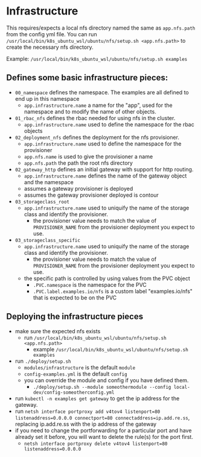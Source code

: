 # Infrastructure

This requires/expects a local nfs directory named the same as `app.nfs.path` from the config yml file.
You can run `/usr/local/bin/k8s_ubuntu_wsl/ubuntu/nfs/setup.sh <app.nfs.path>` to create the necessary nfs directory.

Example: `/usr/local/bin/k8s_ubuntu_wsl/ubuntu/nfs/setup.sh examples`

## Defines some basic infrastructure pieces:
* `00_namespace` defines the namespace. The examples are all defined to end up in this namespace
  * `app.infrastructure.name` a name for the "app", used for the namespace and to modify the name of other objects.
* `01_rbac_nfs` defines the rbac needed for using nfs in the cluster.
  * `app.infrastructure.name` used to define the namespace for the rbac objects
* `02_deployment_nfs` defines the deployment for the nfs provisioner.
  * `app.infrastructure.name` used to define the namespace for the provisioner
  * `app.nfs.name` is used to give the provisioner a name
  * `app.nfs.path` the path the root nfs directory
* `02_gateway_http` defines an initial gateway with support for http routing.
  * `app.infrastructure.name` defines the name of the gateway object and the namespace
  * assumes a gateway provisioner is deployed
  * assumes the gateway provisioner deployed is contour
* `03_storageclass_root`
  * `app.infrastructure.name` used to uniquify the name of the storage class and identify the provisioner.
    * the provisioner value needs to match the value of `PROVISIONER_NAME` from the provisioner deployment you expect to use.
* `03_storageclass_specific`
  * `app.infrastructure.name` used to uniquify the name of the storage class and identify the provisioner.
    * the provisioner value needs to match the value of `PROVISIONER_NAME` from the provisioner deployment you expect to use.
  * the specific path is controlled by using values from the PVC object
    * `.PVC.namespace` is the namespace for the PVC
    * `.PVC.label.examples.io/nfs` is a custom label "examples.io/nfs" that is expected to be on the PVC
  
## Deploying the infrastructure pieces
* make sure the expected nfs exists
  * run `/usr/local/bin/k8s_ubuntu_wsl/ubuntu/nfs/setup.sh <app.nfs.path>`
    * example `/usr/local/bin/k8s_ubuntu_wsl/ubuntu/nfs/setup.sh examples`
* run `./deploy/setup.sh`
  * `modules/infrastructure` is the default `module`
  * `config-examples.yml` is the default `config`
  * you can override the module and config if you have defined them.
    * `./deploy/setup.sh --module someothermodule --config local-dev/config-someotherconfig.yml`
* run `kubectl -n examples get gateway` to get the ip address for the gateway.
* run `netsh interface portproxy add v4tov4 listenport=80 listenaddress=0.0.0.0 connectport=80 connectaddress=ip.add.re.ss`, replacing ip.add.re.ss with the ip address of the gateway
* if you need to change the portforwarding for a particular port and have already set it before, you will want to delete the rule(s) for the port first.
  * `netsh interface portproxy delete v4tov4 listenport=80 listenaddress=0.0.0.0` 
  
